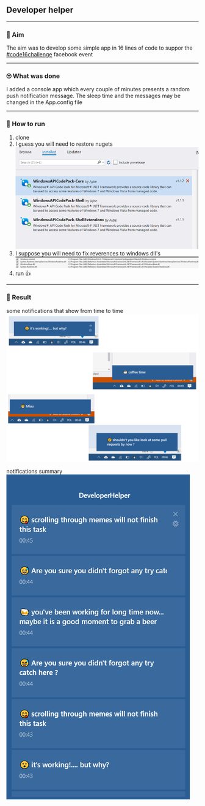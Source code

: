 ## Developer helper
---
### 🎯 Aim 
The aim was to develop some simple app in 16 lines of code to suppor the [#code16challenge](https://www.facebook.com/hashtag/code16challenge) facebook event

---
### 🙄 What was done
I added a console app which every couple of minutes presents a random push notification message. The sleep time and the messages may be changed in the App.config file

---
### 🚀 How to run
1. clone
2. I guess you will need to restore nugets 
![](./Images/Nugets.png)
3. I suppose you will need to fix reverences to windows dll's
![](./Images/windowsDlls.png)
4. run 👍

---
### 📸 Result
some notifications that show from time to time
![](./Images/Notifications.png)

notifications summary
![](./Images/NotificationSummary.png)